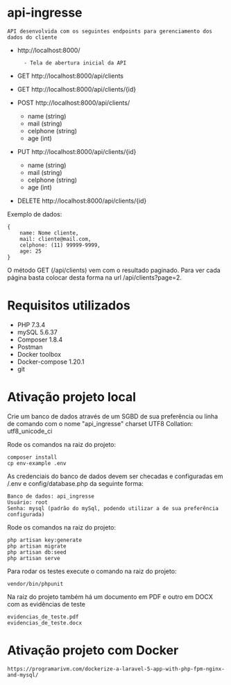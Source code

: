 # api-ingresse

    API desenvolvida com os seguintes endpoints para gerenciamento dos dados do cliente

- http://localhost:8000/

        - Tela de abertura inicial da API

- GET http://localhost:8000/api/clients

- GET http://localhost:8000/api/clients/{id}

- POST http://localhost:8000/api/clients/
    - name (string)
    - mail (string)
    - celphone (string)
    - age (int)

- PUT http://localhost:8000/api/clients/{id}
    - name (string)
    - mail (string)
    - celphone (string)
    - age (int)

- DELETE http://localhost:8000/api/clients/{id}

Exemplo de dados:

    {
        name: Nome cliente,
        mail: cliente@mail.com,
        celphone: (11) 99999-9999,
        age: 25
    }

O método GET (/api/clients) vem com o resultado paginado.
Para ver cada página basta colocar desta forma na url /api/clients?page=2.


# Requisitos utilizados

 - PHP 7.3.4
 - mySQL 5.6.37
 - Composer 1.8.4
 - Postman
 - Docker toolbox
 - Docker-compose  1.20.1
 - git

# Ativação projeto local

Crie um banco de dados através de um SGBD de sua preferência ou linha de comando com o nome "api_ingresse" charset UTF8 Collation: utf8_unicode_ci

Rode os comandos na raiz do projeto:

    composer install
    cp env-example .env

As credenciais do banco de dados devem ser checadas e configuradas em /.env e config/database.php da seguinte forma:

    Banco de dados: api_ingresse
    Usuário: root
    Senha: mysql (padrão do mySql, podendo utilizar a de sua preferência configurada)

Rode os comandos na raiz do projeto:
    
    php artisan key:generate
    php artisan migrate
    php artisan db:seed
    php artisan serve

Para rodar os testes execute o comando na raiz do projeto:

    vendor/bin/phpunit
    
Na raiz do projeto também há um documento em PDF e outro em DOCX com as evidências de teste

    evidencias_de_teste.pdf
    evidencias_de_teste.docx

# Ativação projeto com Docker

    https://programarivm.com/dockerize-a-laravel-5-app-with-php-fpm-nginx-and-mysql/

